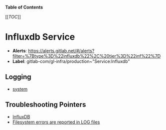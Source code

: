 <!-- MARKER: do not edit this section directly. Edit services/service-catalog.yml then run scripts/generate-docs -->

**Table of Contents**

[[_TOC_]]

#  Influxdb Service
* **Alerts**: https://alerts.gitlab.net/#/alerts?filter=%7Btype%3D%22influxdb%22%2C%20tier%3D%22inf%22%7D
* **Label**: gitlab-com/gl-infra/production~"Service:Influxdb"

## Logging

* [system](https://log.gprd.gitlab.net/goto/bf44358a81c549827fd8142a4da59d4a)

## Troubleshooting Pointers

* [InfluxDB](manage-influxdb.md)
* [Filesystem errors are reported in LOG files](../monitoring/filesystem_alerts.md)
<!-- END_MARKER -->


<!-- ## Summary -->

<!-- ## Architecture -->

<!-- ## Performance -->

<!-- ## Scalability -->

<!-- ## Availability -->

<!-- ## Durability -->

<!-- ## Security/Compliance -->

<!-- ## Monitoring/Alerting -->

<!-- ## Links to further Documentation -->
